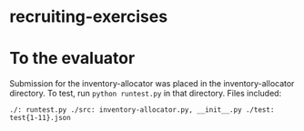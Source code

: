 # recruiting-exercises

# To the evaluator

Submission for the inventory-allocator was placed in the inventory-allocator directory. To test, run `python runtest.py` in that directory.
Files included:

`./: runtest.py
./src: inventory-allocator.py, __init__.py
./test: test{1-11}.json`
